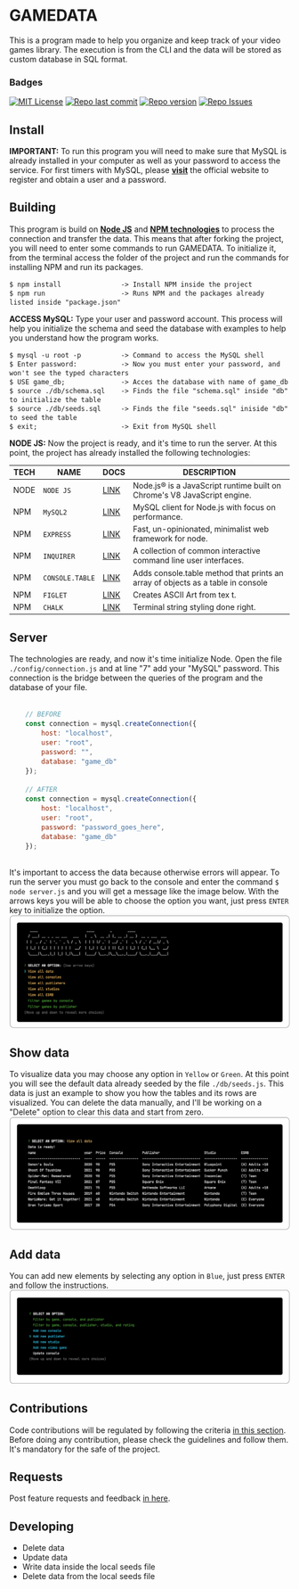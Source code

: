 # GAMEDATA
This is a program made to help you organize and keep track of your video games library. The execution is from the CLI 
and the data will be stored as custom database in SQL format.

### Badges
[![MIT License](https://img.shields.io/badge/License-MIT-blue)](https://github.com/ca2los/gamedata/blob/main/LICENSE)
[![Repo last commit](https://img.shields.io/badge/Last%20Commit-September%2030,%202021-blue)]()
[![Repo version](https://img.shields.io/badge/Version-2.0-blue)]()
[![Repo Issues](https://img.shields.io/badge/Issues-0-red)]()

## Install
**IMPORTANT:** To run this program you will need to make sure that MySQL is already installed in your computer as well 
as your password to access the service. For first timers with MySQL, please [**visit**](https://dev.mysql.com/doc/) the 
official website to register and obtain a user and a password.

## Building
This program is build on [**Node JS**](https://nodejs.org/en/download/) and [**NPM technologies**](https://www.npmjs.com/) 
to process the connection and transfer the data. This means that after forking the project, you will need to enter some 
commands to run GAMEDATA. To initialize it, from the terminal access the folder of the project and run the commands 
for installing NPM and run its packages.
```
$ npm install               -> Install NPM inside the project
$ npm run                   -> Runs NPM and the packages already listed inside "package.json"
``` 

**ACCESS MySQL:** Type your user and password account. This process will help you initialize the schema and seed the 
database with examples to help you understand how the program works.
```
$ mysql -u root -p          -> Command to access the MySQL shell
$ Enter password:           -> Now you must enter your password, and won't see the typed characters
$ USE game_db;              -> Acces the database with name of game_db
$ source ./db/schema.sql    -> Finds the file "schema.sql" inside "db" to initialize the table
$ source ./db/seeds.sql     -> Finds the file "seeds.sql" iniside "db" to seed the table
$ exit;                     -> Exit from MySQL shell
```

**NODE JS:** Now the project is ready, and it's time to run the server. At this point, the project has already installed 
the following technologies:

TECH | NAME | DOCS | DESCRIPTION
------------ | ------------- | ------------- | -------------
NODE | `NODE JS` | [LINK](https://nodejs.org/en/) | Node.js® is a JavaScript runtime built on Chrome's V8 JavaScript engine.
NPM | `MySQL2` | [LINK](https://www.npmjs.com/package/mysql2) | MySQL client for Node.js with focus on performance.
NPM | `EXPRESS` | [LINK](https://www.npmjs.com/package/express) | Fast, un-opinionated, minimalist web framework for node.
NPM | `INQUIRER` | [LINK](https://www.npmjs.com/package/inquirer) | A collection of common interactive command line user interfaces.
NPM | `CONSOLE.TABLE` | [LINK](https://www.npmjs.com/package/console.table) | Adds console.table method that prints an array of objects as a table in console
NPM | `FIGLET` | [LINK](https://www.npmjs.com/package/figlet) | Creates ASCII Art from tex                                                               t.
NPM | `CHALK` | [LINK](https://www.npmjs.com/package/chalk) | Terminal string styling done right.

## Server

The technologies are ready, and now it's time initialize Node. Open the file `./config/connection.js` and at line "7" add
your "MySQL" password. This connection is the bridge between the queries of the program and the database of your file.

```javascript
    
    // BEFORE
    const connection = mysql.createConnection({
        host: "localhost",
        user: "root",
        password: "",
        database: "game_db"
    });

    // AFTER
    const connection = mysql.createConnection({
        host: "localhost",
        user: "root",
        password: "password_goes_here",
        database: "game_db"
    });
    
```

It's important to access the data because otherwise errors will appear. To run the server you must go back to the console 
and enter the command `$ node server.js` and you will get a message like the image below. With the arrows keys you will 
be able to choose the option you want, just press `ENTER` key to initialize the option.
![Terminal](./img/db_01.png)

## Show data
To visualize data you may choose any option in `Yellow` or `Green`. At this point you will see the default data already 
seeded by the file `./db/seeds.js`. This data is just an example to show you how the tables and its rows are visualized.
You can delete the data manually, and I'll be working on a "Delete" option to clear this data and start from zero.
![Terminal](./img/db_02.png)

## Add data
You can add new elements by selecting any option in `Blue`, just press `ENTER` and follow the instructions. 
![Terminal](./img/db_03.png)

## Contributions
Code contributions will be regulated by following the criteria [in this section](). Before doing any contribution, please
check the guidelines and follow them. It's mandatory for the safe of the project.

## Requests
Post feature requests and feedback [in here]().

## Developing
* Delete data
* Update data
* Write data inside the local seeds file
* Delete data from the local seeds file